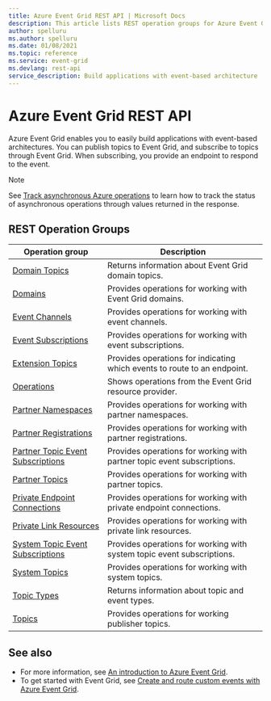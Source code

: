 ```yaml
---
title: Azure Event Grid REST API | Microsoft Docs
description: This article lists REST operation groups for Azure Event Grid. 
author: spelluru
ms.author: spelluru
ms.date: 01/08/2021
ms.topic: reference
ms.service: event-grid
ms.devlang: rest-api
service_description: Build applications with event-based architecture
---
```


# Azure Event Grid REST API

Azure Event Grid enables you to easily build applications with event-based architectures. You can publish topics to Event Grid, and subscribe to topics through Event Grid. When subscribing, you provide an endpoint to respond to the event. 

> [!NOTE]
> See [Track asynchronous Azure operations](https://docs.microsoft.com/azure/azure-resource-manager/management/async-operations) to learn how to track the status of asynchronous operations through values returned in the response. 

## REST Operation Groups 

| Operation group | Description                                                        |
|-----------------|--------------------------------------------------------------------|
| [Domain Topics](xref:management.azure.com.eventgrid.version2020-04-01-preview.domaintopics) | Returns information about Event Grid domain topics. |
| [Domains](xref:management.azure.com.eventgrid.version2020-04-01-preview.domains) | Provides operations for working with Event Grid domains. |
| [Event Channels](xref:management.azure.com.eventgrid.version2020-04-01-preview.eventchannels) | Provides operations for working with event channels. |
| [Event Subscriptions](xref:management.azure.com.eventgrid.version2020-04-01-preview.eventsubscriptions) | Provides operations for working with event subscriptions. |
| [Extension Topics](xref:management.azure.com.eventgrid.version2020-04-01-preview.extensiontopics) | Provides operations for indicating which events to route to an endpoint. |
| [Operations](xref:management.azure.com.eventgrid.version2020-04-01-preview.operations) | Shows operations from the Event Grid resource provider. |
| [Partner Namespaces](xref:management.azure.com.eventgrid.version2020-04-01-preview.partnernamespaces) | Provides operations for working with partner namespaces. |
| [Partner Registrations](xref:management.azure.com.eventgrid.version2020-04-01-preview.partnerregistrations) | Provides operations for working with partner registrations. |
| [Partner Topic Event Subscriptions](xref:management.azure.com.eventgrid.version2020-04-01-preview.partnertopiceventsubscriptions) | Provides operations for working with partner topic event subscriptions. |
| [Partner Topics](xref:management.azure.com.eventgrid.version2020-04-01-preview.partnertopics) | Provides operations for working with partner topics. |
| [Private Endpoint Connections](xref:management.azure.com.eventgrid.version2020-04-01-preview.privateendpointconnections) | Provides operations for working with private endpoint connections. |
| [Private Link Resources](xref:management.azure.com.eventgrid.version2020-04-01-preview.privatelinkresources) | Provides operations for working with private link resources. |
| [System Topic Event Subscriptions](xref:management.azure.com.eventgrid.version2020-04-01-preview.systemtopiceventsubscriptions) | Provides operations for working with system topic event subscriptions. |
| [System Topics](xref:management.azure.com.eventgrid.version2020-04-01-preview.systemtopics) | Provides operations for working with system topics. |
| [Topic Types](xref:management.azure.com.eventgrid.version2020-04-01-preview.topictypes) | Returns information about topic and event types. |
| [Topics](xref:management.azure.com.eventgrid.version2020-04-01-preview.topics) | Provides operations for working publisher topics. |

## See also

- For more information, see [An introduction to Azure Event Grid](https://docs.microsoft.com/azure/event-grid/overview).
- To get started with Event Grid, see [Create and route custom events with Azure Event Grid](https://docs.microsoft.com/azure/event-grid/custom-event-quickstart).
